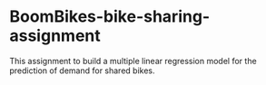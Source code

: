 # BoomBikes-bike-sharing-assignment
This assignment to build a multiple linear regression model for the prediction of demand for shared bikes.
